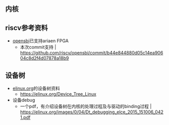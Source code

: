 ## 内核

## riscv参考资料
- [opensbi](https://github.com/riscv/opensbi)已支持ariaen FPGA
  - 本次commit支持 | https://github.com/riscv/opensbi/commit/b44e844880d05c14ea90604c8d2f4d07878a18b9


## 设备树
- [elinux.org]()的设备树资料
  - <https://elinux.org/Device_Tree_Linux>
- 设备debug
  - 一个pdf，有介绍设备树在内核的处理过程及与驱动的binding过程  | https://elinux.org/images/0/04/Dt_debugging_elce_2015_151006_0421.pdf

